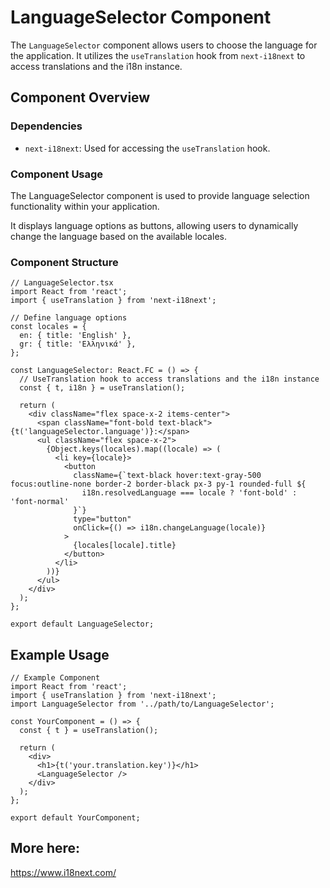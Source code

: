 # LanguageSelector Component 

The `LanguageSelector` component allows users to choose the language for the application. It utilizes the `useTranslation` hook from `next-i18next` to access translations and the i18n instance.

## Component Overview

### Dependencies

- `next-i18next`: Used for accessing the `useTranslation` hook.

### Component Usage

The LanguageSelector component is used to provide language selection functionality within your application.

It displays language options as buttons, allowing users to dynamically change the language based on the available locales.


### Component Structure

```tsx
// LanguageSelector.tsx
import React from 'react';
import { useTranslation } from 'next-i18next';

// Define language options
const locales = {
  en: { title: 'English' },
  gr: { title: 'Ελληνικά' },
};

const LanguageSelector: React.FC = () => {
  // UseTranslation hook to access translations and the i18n instance
  const { t, i18n } = useTranslation();

  return (
    <div className="flex space-x-2 items-center">
      <span className="font-bold text-black">{t('languageSelector.language')}:</span>
      <ul className="flex space-x-2">
        {Object.keys(locales).map((locale) => (
          <li key={locale}>
            <button
              className={`text-black hover:text-gray-500 focus:outline-none border-2 border-black px-3 py-1 rounded-full ${
                i18n.resolvedLanguage === locale ? 'font-bold' : 'font-normal'
              }`}
              type="button"
              onClick={() => i18n.changeLanguage(locale)}
            >
              {locales[locale].title}
            </button>
          </li>
        ))}
      </ul>
    </div>
  );
};

export default LanguageSelector;
```
## Example Usage

```tsx
// Example Component
import React from 'react';
import { useTranslation } from 'next-i18next';
import LanguageSelector from '../path/to/LanguageSelector';

const YourComponent = () => {
  const { t } = useTranslation();

  return (
    <div>
      <h1>{t('your.translation.key')}</h1>
      <LanguageSelector />
    </div>
  );
};

export default YourComponent;
```

## More here:

https://www.i18next.com/